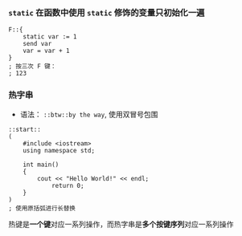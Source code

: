 ### `static` 在函数中使用 `static` 修饰的变量只初始化一遍
``` Autohotkey
F::{
	static var := 1
	send var
	var = var + 1
}
; 按三次 F 键：
; 123
```

### 热字串
- 语法： `::btw::by the way`, 使用双冒号包围
``` AutoHotkey
::start::
(
	#include <iostream>
	using namespace std;
	
	int main()
	{
	    cout << "Hello World!" << endl;
	        return 0;
	}
)
; 使用原括弧进行长替换
```
热键是**一个键**对应一系列操作，而热字串是**多个按键序列**对应一系列操作